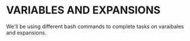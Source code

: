 # VARIABLES AND EXPANSIONS

We'll be using different bash commands to complete tasks on varaibales and expansions. 

